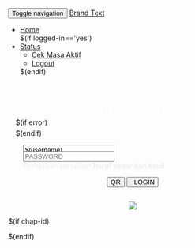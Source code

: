 <!DOCTYPE html><html lang="en">
<head> 
<title>$(identity) 
</title> 
<link rel="icon" type="image/x-icon" href="img/favicon.ico"> 
<meta charset="utf-8"> 
<meta http-equiv="X-UA-Compatible" content="IE=edge"> 
<meta name="viewport" content="width=device-width, user-scalable=no"> 
<meta http-equiv="pragma" content="no-cache"/> 
<meta http-equiv="expires" content="-1"/> 
<link href="css/bootstrap.min.css" rel="stylesheet"> 
<link href="css/bootstrap.css" rel="stylesheet"> 
<link href="css/style.css" rel="stylesheet">
</head>
<body> 
<nav class="navbar navbar-default example6 navbar-fixed-top"> <div class="container"> 
<div class="navbar-header"> 
<button type="button" class="navbar-toggle collapsed tombol-nav" data-toggle="collapse" data-target="#navbar6"> 
<span class="sr-only">Toggle navigation</span> 
<span class="icon-bar"></span> 
<span class="icon-bar"></span> 
<span class="icon-bar"></span> 
</button> 
<a class="navbar-brand text-hide" href="login.html">Brand Text </a> 
</div><div id="navbar6" class="navbar-collapse collapse"> 
<ul class="nav navbar-nav navbar-right "> 
<li>
<a href="login.html" class="link-aktif">Home</a>
</li>$(if logged-in=='yes') 
<li class="dropdown"> 
<a class="dropdown-toggle dodown" class="tanpa-link" data-toggle="dropdown" href="#">Status 
<span class="caret"></span>
</a> 
<ul class="dropdown-menu"> 
<li>
<a href="status.html">Cek Masa Aktif</a>
</li>
<li>
<a href="logout.html">Logout</a>
</li>
</ul> 
</li>$(endif) 
</ul> 
</div>
</div>
</nav> 
<div class="container"> 
<div class="col-md-4 col-md-offset-4 col-sm-6 col-sm-offset-3 box-utama" style="padding:15px;">
<p style="font-size:28px; font-weight:700; text-align:center; color:#fff; margin-bottom: -5px;">LOGIN HOTSPOT</p>$(if error) 
<div style="color:#DF1A23; font-weight:bold; margin-bottom:5px;" class="kecil"> 
<script type="text/javascript">var error="$(error)"; var error1="user $(username) has reached uptime limit"; var error2="invalid password"; var error3="no valid profile found"; var error4="user &lt;$(username)&gt; not found"; var error5="no more sessions are allowed for user $(username)"; var error6="session limit reached ($(error-orig))"; var error7="web browser did not send challenge response (try again, enable JavaScript)"; var error8="invalid username or password"; var error9="user $(username) is not allowed to log in from this MAC address"; var error10="simultaneous session limit reached"; var error11="user $(username) has reached traffic limit"; var error12="uptime limit reached"; var error13="invalid Calling-Station-Id"; if (error==error1){window.location.href="expired.html";}else if (error==error2){window.location.href="exinvalid.html";}else if (error==error3){window.location.href="exnotfound.html";}else if (error==error4){window.location.href="exnotfound.html";}else if (error==error5){window.location.href="exterpakai.html";}else if (error==error6){window.location.href="exterpakai.html";}else if (error==error7){window.location.href="exbrowser.html";}else if (error==error8){window.location.href="exinvalid.html";}else if (error==error9){window.location.href="exmac.html";}else if (error==error10){window.location.href="exterpakai.html";}else if (error==error11){window.location.href="exkuota.html";}else if (error==error12){window.location.href="expired.html";}else if (error==error13){window.location.href="excalling.html";}else{document.write("$(error)");}</script> 
</div>$(endif) 
<form name="login" action="$(link-login-only)" method="post" $(if chap-id) onSubmit="return doLogin()" $(endif)> 
<input type="hidden" name="dst" value="$(link-orig)"/> 
<input type="hidden" name="popup" value="true"/>
<div style="padding:15px;"> 
<div class="form-group"> 
<div class="cols-sm-10"> 
<div class="input-group"> 
<span class="input-group-addon">
<span class="glyphicon glyphicon-user">
</span>
</span> 
<input type="text" class="form-control" name="username" placeholder="USERNAME" value="$(username)" required="required" autocomplete="off"/> 
</div>
</div>
</div>
<div class="form-group"> 
<div class="cols-sm-10" style="margin-top:-8px;"> 
<div class="input-group"> 
<span class="input-group-addon">
<span class="glyphicon glyphicon-lock">
</span>
</span> 
<input type="password" class="form-control" name="password" placeholder="PASSWORD" required="required" autocomplete="off"/> 
</div>
</div>
</div>
<div class="sedang"> 
<font color="#EDEDED"> Perhatikan penulisan <b>huruf besar dan kecil</b>
</font> 
</div>
<p style="margin-top:8px;"></p>
<center> 
<button onclick="window.location='https://laksa19.github.io/myqr';">QR</button> 
<button type="submit" class="btn btn-lg tombol-49 merah">
<span class="glyphicon glyphicon-log-in">
</span>&nbsp; LOGIN
</button>
</center> 
</div>
</form> 
<center> 
<img src="img/bw.png" class="img-responsive"> 
</center> 
</div>
</div>
<script src="js/jquery.js">
</script> 
<script src="js/bootstrap.min.js">
</script> <script src="js/modal.js">
</script> $(if chap-id) 
<form name="sendin" action="$(link-login-only)" method="post"> 
<input type="hidden" name="username"/> 
<input type="hidden" name="password"/> 
<input type="hidden" name="dst" value="$(link-orig)"/> 
<input type="hidden" name="popup" value="true"/> 
</form> 
<script type="text/javascript" src="md5.js">
</script> 
<script type="text/javascript">function doLogin(){document.sendin.username.value=document.login.username.value; document.sendin.password.value=hexMD5('$(chap-id)' + document.login.password.value + '$(chap-challenge)'); document.sendin.submit(); return false;}
</script> $(endif) 
<style>.blink{animation: blink-animation 1s steps(5, start) infinite; -webkit-animation: blink-animation 1s steps(5, start) infinite;}@keyframes blink-animation{to{visibility: hidden;}}@-webkit-keyframes blink-animation{to{visibility: hidden;}}
</style>
</body>
</html>
